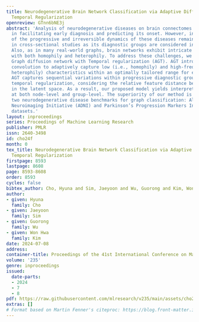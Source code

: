 ```yaml
---
title: Neurodegenerative Brain Network Classification via Adaptive Diffusion with
  Temporal Regularization
openreview: GTnn6bNE3j
abstract: 'Analysis of neurodegenerative diseases on brain connectomes is important
  in facilitating early diagnosis and predicting its onset. However, investigation
  of the progressive and irreversible dynamics of these diseases remains underexplored
  in cross-sectional studies as its diagnostic groups are considered independent.
  Also, as in many real-world graphs, brain networks exhibit intricate structures
  with both homophily and heterophily. To address these challenges, we propose Adaptive
  Graph diffusion network with Temporal regularization (AGT). AGT introduces node-wise
  convolution to adaptively capture low (i.e., homophily) and high-frequency (i.e.,
  heterophily) characteristics within an optimally tailored range for each node. Moreover,
  AGT captures sequential variations within progressive diagnostic groups with a novel
  temporal regularization, considering the relative feature distance between the groups
  in the latent space. As a result, our proposed model yields interpretable results
  at both node-level and group-level. The superiority of our method is validated on
  two neurodegenerative disease benchmarks for graph classification: Alzheimer’s Disease
  Neuroimaging Initiative (ADNI) and Parkinson’s Progression Markers Initiative (PPMI)
  datasets.'
layout: inproceedings
series: Proceedings of Machine Learning Research
publisher: PMLR
issn: 2640-3498
id: cho24f
month: 0
tex_title: Neurodegenerative Brain Network Classification via Adaptive Diffusion with
  Temporal Regularization
firstpage: 8593
lastpage: 8608
page: 8593-8608
order: 8593
cycles: false
bibtex_author: Cho, Hyuna and Sim, Jaeyoon and Wu, Guorong and Kim, Won Hwa
author:
- given: Hyuna
  family: Cho
- given: Jaeyoon
  family: Sim
- given: Guorong
  family: Wu
- given: Won Hwa
  family: Kim
date: 2024-07-08
address:
container-title: Proceedings of the 41st International Conference on Machine Learning
volume: '235'
genre: inproceedings
issued:
  date-parts:
  - 2024
  - 7
  - 8
pdf: https://raw.githubusercontent.com/mlresearch/v235/main/assets/cho24f/cho24f.pdf
extras: []
# Format based on Martin Fenner's citeproc: https://blog.front-matter.io/posts/citeproc-yaml-for-bibliographies/
---
```

